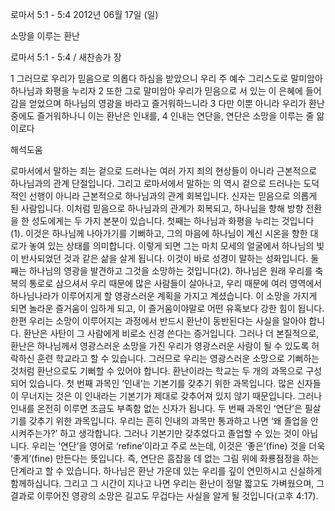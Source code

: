 로마서 5:1 - 5:4 
2012년 06월 17일 (일)

소망을 이루는 환난



로마서 5:1 - 5:4 / 새찬송가  장


1 그러므로 우리가 믿음으로 의롭다 하심을 받았으니 우리 주 예수 그리스도로 말미암아 하나님과 화평을 누리자
2 또한 그로 말미암아 우리가 믿음으로 서 있는 이 은혜에 들어감을 얻었으며 하나님의 영광을 바라고 즐거워하느니라
3 다만 이뿐 아니라 우리가 환난 중에도 즐거워하나니 이는 환난은 인내를,
4 인내는 연단을, 연단은 소망을 이루는 줄 앎이로다

해석도움





로마서에서 말하는 죄는 겉으로 드러나는 여러 가지 죄의 현상들이 아니라 근본적으로 하나님과의 관계 단절입니다. 그리고 로마서에서 말하는 의 역시 겉으로 드러나는 도덕적인 선행이 아니라 근본적으로 하나님과의 관계 회복입니다. 신자는 믿음으로 의롭게 된 사람입니다. 이처럼 믿음으로 하나님과의 관계가 회복되고, 하나님을 향해 방향 전환을 한 성도에게는 두 가지 본분이 있습니다.
첫째는 하나님과 화평을 누리는 것입니다(1). 이것은 하나님께 나아가기를 기뻐하고, 그의 마음에 하나님이 계신 시온을 향한 대로가 놓여 있는 상태를 의미합니다. 이렇게 되면 그는 마치 모세의 얼굴에서 하나님의 빛이 반사되었던 것과 같은 삶을 살게 됩니다. 이것이 바로 성경이 말하는 성화입니다. 둘째는 하나님의 영광을 발견하고 그것을 소망하는 것입니다(2). 하나님은 원래 우리를 축복의 통로로 삼으셔서 우리 때문에 많은 사람들이 살아나고, 우리 때문에 여러 영역에서 하나님나라가 이루어지게 할 영광스러운 계획을 가지고 계셨습니다. 이 소망을 가지게 되면 놀라운 즐거움이 임하게 되고, 이 즐거움이야말로 어떤 유혹보다 강한 힘이 됩니다.
한편 우리는 소망이 이루어지는 과정에서 반드시 환난이 동반된다는 사실을 알아야 합니다. 환난은 사탄이 그 사람에게 비로소 신경 쓴다는 증거입니다. 그러나 더 본질적으로, 환난은 하나님께서 영광스러운 소망을 가진 우리가 영광스러운 사람이 될 수 있도록 허락하신 훈련 학교라고 할 수 있습니다. 그러므로 우리는 영광스러운 소망으로 기뻐하는 것처럼 환난으로도 기뻐할 수 있어야 합니다.
환난이라는 학교는 두 개의 과목으로 구성되어 있습니다. 첫 번째 과목인 ‘인내’는 기본기를 갖추기 위한 과목입니다. 많은 신자들이 무너지는 것은 이 인내라는 기본기가 제대로 갖추어져 있지 않기 때문입니다. 그러나 인내를 온전히 이루면 조금도 부족함 없는 신자가 됩니다. 두 번째 과목인 ‘연단’은 필살기를 갖추기 위한 과목입니다. 우리는 흔히 인내의 과목만 통과하고 나면 ‘왜 졸업을 안 시켜주는가?’ 하고 생각합니다. 그러나 기본기만 갖추었다고 졸업할 수 있는 것이 아닙니다. 우리는 ‘연단’을 영어로 ‘refine’이라고 주로 쓰는데, 이것은 ‘좋은’(fine) 것을 더욱 ‘좋게’(fine) 만든다는 뜻입니다. 즉, 연단은 흠잡을 데 없는 그림 위에 화룡점정을 하는 단계라고 할 수 있습니다.
하나님은 환난 가운데 있는 우리를 깊이 연민하시고 신실하게 함께하십니다. 그리고 그 시간이 지나고 나면 우리는 환난이 정말 짧고도 가벼웠으며, 그 결과로 이루어진 영광의 소망은 길고도 무겁다는 사실을 알게 될 것입니다(고후 4:17).